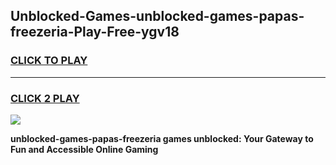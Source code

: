 
## Unblocked-Games-unblocked-games-papas-freezeria-Play-Free-ygv18
<h3>
<a href="https://premium76.site?title=unblocked-games-papas-freezeria&ref=21A">CLICK TO PLAY</a></h3>
<hr>

<h3>
<a href="https://premium76.site?title=unblocked-games-papas-freezeria&ref=21A">CLICK 2 PLAY</a>
  
</h3>

<a href="https://premium76.site?title=unblocked-games-papas-freezeria&ref=21A"><img src="https://clearcache.store/games.png"></a>


**unblocked-games-papas-freezeria games unblocked: Your Gateway to Fun and Accessible Online Gaming**
